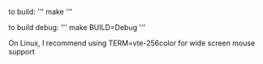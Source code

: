 
to build:
'''
make
'''

to build debug:
'''
make BUILD=Debug
'''

On Linux, I recommend using TERM=vte-256color for wide screen mouse support
